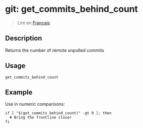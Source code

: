 # git: get_commits_behind_count

> Lire en [Français](/docs/fr/helpers/git/get_commits_behind_count.md)

## Description

Returns the number of remote unpulled commits

## Usage

```shell
get_commits_behind_count
```

## Example

Use in numeric comparisons:

```shell
if [ "$(get_commits_behind_count)" -gt 0 ]; then
  # Bring the frontline closer
fi
```
